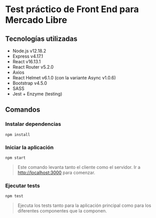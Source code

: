 # Test práctico de Front End para Mercado Libre 

## Tecnologías utilizadas

* Node.js v12.18.2
* Express v4.17.1
* React v16.13.1
* React Router v5.2.0
* Axios 
* React Helmet v6.1.0 (con la variante Async v1.0.6)
* Bootstrap v4.5.0
* SASS
* Jest + Enzyme (testing)

## Comandos

### Instalar dependencias

```
npm install
```

### Iniciar la aplicación

```
npm start
```

> Este comando levanta tanto el cliente como el servidor. Ir a [http://localhost:3000](http://localhost:3000) para comenzar.

### Ejecutar tests

```
npm test
```

> Ejecuta los tests tanto para la aplicación principal como para los diferentes componentes que la componen. 
